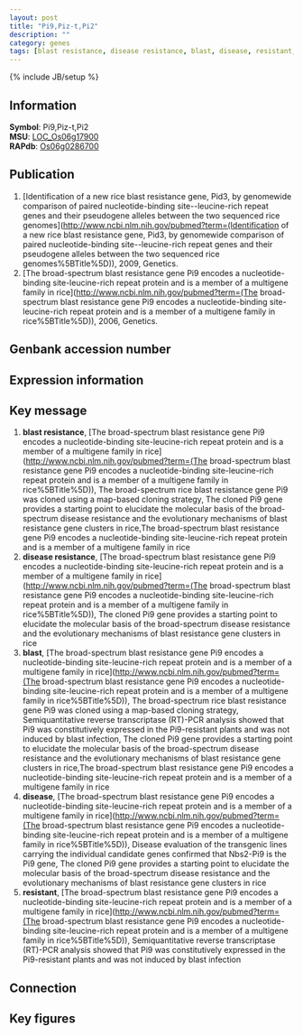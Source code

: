 ```yaml
---
layout: post
title: "Pi9,Piz-t,Pi2"
description: ""
category: genes
tags: [blast resistance, disease resistance, blast, disease, resistant, Gene]
---
```

{% include JB/setup %}

## Information
__Symbol__: Pi9,Piz-t,Pi2  
__MSU__: [LOC_Os06g17900](http://rice.plantbiology.msu.edu/cgi-bin/ORF_infopage.cgi?orf=LOC_Os06g17900)  
__RAPdb__: [Os06g0286700](http://rapdb.dna.affrc.go.jp/viewer/gbrowse_details/irgsp1?name=Os06g0286700)  

## Publication
1. [Identification of a new rice blast resistance gene, Pid3, by genomewide comparison of paired nucleotide-binding site--leucine-rich repeat genes and their pseudogene alleles between the two sequenced rice genomes](http://www.ncbi.nlm.nih.gov/pubmed?term=(Identification of a new rice blast resistance gene, Pid3, by genomewide comparison of paired nucleotide-binding site--leucine-rich repeat genes and their pseudogene alleles between the two sequenced rice genomes%5BTitle%5D)), 2009, Genetics.
2. [The broad-spectrum blast resistance gene Pi9 encodes a nucleotide-binding site-leucine-rich repeat protein and is a member of a multigene family in rice](http://www.ncbi.nlm.nih.gov/pubmed?term=(The broad-spectrum blast resistance gene Pi9 encodes a nucleotide-binding site-leucine-rich repeat protein and is a member of a multigene family in rice%5BTitle%5D)), 2006, Genetics.

## Genbank accession number

## Expression information

## Key message
1. __blast resistance__, [The broad-spectrum blast resistance gene Pi9 encodes a nucleotide-binding site-leucine-rich repeat protein and is a member of a multigene family in rice](http://www.ncbi.nlm.nih.gov/pubmed?term=(The broad-spectrum blast resistance gene Pi9 encodes a nucleotide-binding site-leucine-rich repeat protein and is a member of a multigene family in rice%5BTitle%5D)), The broad-spectrum rice blast resistance gene Pi9 was cloned using a map-based cloning strategy, The cloned Pi9 gene provides a starting point to elucidate the molecular basis of the broad-spectrum disease resistance and the evolutionary mechanisms of blast resistance gene clusters in rice,The broad-spectrum blast resistance gene Pi9 encodes a nucleotide-binding site-leucine-rich repeat protein and is a member of a multigene family in rice
2. __disease resistance__, [The broad-spectrum blast resistance gene Pi9 encodes a nucleotide-binding site-leucine-rich repeat protein and is a member of a multigene family in rice](http://www.ncbi.nlm.nih.gov/pubmed?term=(The broad-spectrum blast resistance gene Pi9 encodes a nucleotide-binding site-leucine-rich repeat protein and is a member of a multigene family in rice%5BTitle%5D)),  The cloned Pi9 gene provides a starting point to elucidate the molecular basis of the broad-spectrum disease resistance and the evolutionary mechanisms of blast resistance gene clusters in rice
3. __blast__, [The broad-spectrum blast resistance gene Pi9 encodes a nucleotide-binding site-leucine-rich repeat protein and is a member of a multigene family in rice](http://www.ncbi.nlm.nih.gov/pubmed?term=(The broad-spectrum blast resistance gene Pi9 encodes a nucleotide-binding site-leucine-rich repeat protein and is a member of a multigene family in rice%5BTitle%5D)), The broad-spectrum rice blast resistance gene Pi9 was cloned using a map-based cloning strategy, Semiquantitative reverse transcriptase (RT)-PCR analysis showed that Pi9 was constitutively expressed in the Pi9-resistant plants and was not induced by blast infection, The cloned Pi9 gene provides a starting point to elucidate the molecular basis of the broad-spectrum disease resistance and the evolutionary mechanisms of blast resistance gene clusters in rice,The broad-spectrum blast resistance gene Pi9 encodes a nucleotide-binding site-leucine-rich repeat protein and is a member of a multigene family in rice
4. __disease__, [The broad-spectrum blast resistance gene Pi9 encodes a nucleotide-binding site-leucine-rich repeat protein and is a member of a multigene family in rice](http://www.ncbi.nlm.nih.gov/pubmed?term=(The broad-spectrum blast resistance gene Pi9 encodes a nucleotide-binding site-leucine-rich repeat protein and is a member of a multigene family in rice%5BTitle%5D)),  Disease evaluation of the transgenic lines carrying the individual candidate genes confirmed that Nbs2-Pi9 is the Pi9 gene, The cloned Pi9 gene provides a starting point to elucidate the molecular basis of the broad-spectrum disease resistance and the evolutionary mechanisms of blast resistance gene clusters in rice
5. __resistant__, [The broad-spectrum blast resistance gene Pi9 encodes a nucleotide-binding site-leucine-rich repeat protein and is a member of a multigene family in rice](http://www.ncbi.nlm.nih.gov/pubmed?term=(The broad-spectrum blast resistance gene Pi9 encodes a nucleotide-binding site-leucine-rich repeat protein and is a member of a multigene family in rice%5BTitle%5D)),  Semiquantitative reverse transcriptase (RT)-PCR analysis showed that Pi9 was constitutively expressed in the Pi9-resistant plants and was not induced by blast infection

## Connection

## Key figures


